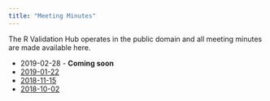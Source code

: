 ```yaml
---
title: "Meeting Minutes"
---
```


The R Validation Hub operates in the public domain and all meeting minutes are made available here.

* 2019-02-28 - **Coming soon**
* [2019-01-22](/minutes/R_Validation_Hub_Meeting_minutes_20190122.pdf)
* [2018-11-15](/minutes/R_Validation_Hub_Meeting_minutes_20181115.pdf)
* [2018-10-02](/minutes/R_Validation_Hub_Meeting_minutes_20181002_draft.pdf)

